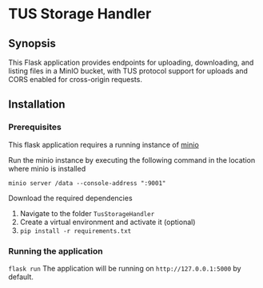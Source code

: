 # TUS Storage Handler

## Synopsis
This Flask application provides endpoints for uploading, downloading, and listing files in a MinIO bucket, with TUS protocol support for uploads and CORS enabled for cross-origin requests.

## Installation

### Prerequisites
This flask application requires a running instance of [minio](https://min.io/download)

Run the minio instance by executing the following command in the location where minio is installed

`minio server /data --console-address ":9001"`

Download the required dependencies

1. Navigate to the folder `TusStorageHandler`
2. Create a virtual environment and activate it (optional)
3. `pip install -r requirements.txt`

### Running the application

`flask run`
The application will be running on `http://127.0.0.1:5000` by default.
